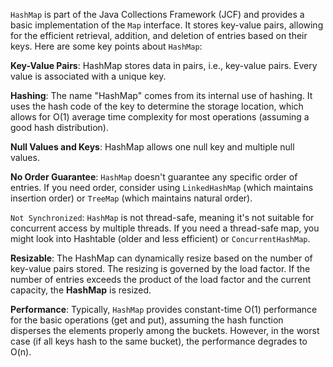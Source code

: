 `HashMap` is part of the Java Collections Framework (JCF) and provides a basic implementation of the `Map` interface. It stores key-value pairs, allowing for the efficient retrieval, addition, and deletion of entries based on their keys. Here are some key points about `HashMap`:

**Key-Value Pairs**: HashMap stores data in pairs, i.e., key-value pairs. Every value is associated with a unique key.

**Hashing**: The name "HashMap" comes from its internal use of hashing. It uses the hash code of the key to determine the storage location, which allows for O(1) average time complexity for most operations (assuming a good hash distribution).

**Null Values and Keys**: HashMap allows one null key and multiple null values.

**No Order Guarantee**: `HashMap` doesn't guarantee any specific order of entries. If you need order, consider using `LinkedHashMap` (which maintains insertion order) or `TreeMap` (which maintains natural order).

`Not Synchronized`: `HashMap` is not thread-safe, meaning it's not suitable for concurrent access by multiple threads. If you need a thread-safe map, you might look into Hashtable (older and less efficient) or `ConcurrentHashMap`.

**Resizable**: The HashMap can dynamically resize based on the number of key-value pairs stored. The resizing is governed by the load factor. If the number of entries exceeds the product of the load factor and the current capacity, the **HashMap** is resized.

**Performance**: Typically, `HashMap` provides constant-time O(1) performance for the basic operations (get and put), assuming the hash function disperses the elements properly among the buckets. However, in the worst case (if all keys hash to the same bucket), the performance degrades to O(n).